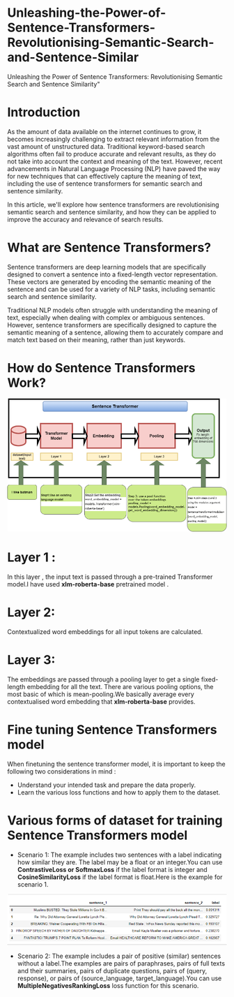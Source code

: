 # Unleashing-the-Power-of-Sentence-Transformers-Revolutionising-Semantic-Search-and-Sentence-Similar
Unleashing the Power of Sentence Transformers: Revolutionising Semantic Search and Sentence Similarity"

# Introduction
As the amount of data available on the internet continues to grow, it becomes increasingly challenging to extract relevant information from the vast amount of unstructured data. Traditional keyword-based search algorithms often fail to produce accurate and relevant results, as they do not take into account the context and meaning of the text. However, recent advancements in Natural Language Processing (NLP) have paved the way for new techniques that can effectively capture the meaning of text, including the use of sentence transformers for semantic search and sentence similarity.

In this article, we'll explore how sentence transformers are revolutionising semantic search and sentence similarity, and how they can be applied to improve the accuracy and relevance of search results.

# What are Sentence Transformers?
Sentence transformers are deep learning models that are specifically designed to convert a sentence into a fixed-length vector representation. These vectors are generated by encoding the semantic meaning of the sentence and can be used for a variety of NLP tasks, including semantic search and sentence similarity.

Traditional NLP models often struggle with understanding the meaning of text, especially when dealing with complex or ambiguous sentences. However, sentence transformers are specifically designed to capture the semantic meaning of a sentence, allowing them to accurately compare and match text based on their meaning, rather than just keywords.

# How do Sentence Transformers Work?
![Sentence Transformer Architectural Diagram](architectur_sentence_transformer.png)

# Layer 1 : 
In this layer , the input text is passed through a pre-trained Transformer model.I have used **xlm-roberta-base** pretrained model .

# Layer 2:
Contextualized word embeddings for all input tokens are calculated.

# Layer 3: 
The embeddings are passed  through a pooling layer to get a single fixed-length embedding for all the text. There are various pooling options, the most basic of which is mean-pooling.We basically average every contextualised word embedding that  **xlm-roberta-base** provides.

# Fine tuning Sentence Transformers model 

When finetuning  the sentence transformer model, it is important to keep the following two considerations in mind :
* Understand your intended task and prepare the data properly.
* Learn the various loss functions and how to apply them to the dataset.
# Various forms of dataset for training Sentence Transformers model

* Scenario 1:
The example includes two sentences with a label indicating how similar they are. The label may be a float or an integer.You can use  **ContrastiveLoss or SoftmaxLoss** if the label format is integer and **CosineSimilarityLoss** if the label format is float.Here is the example for scenario 1.

![Scenario 1](scenario_1_dataset.PNG)

* Scenario 2:
The example includes a pair of positive (similar) sentences without a label.The examples are pairs of paraphrases, pairs of full texts and their summaries, pairs of duplicate questions, pairs of (query, response), or pairs of (source_language, target_language).You can use **MultipleNegativesRankingLoss** loss function for this scenario.
